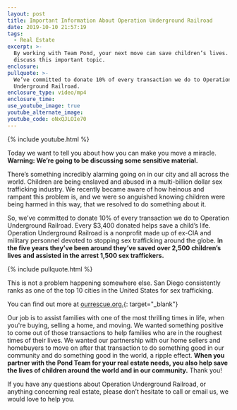```yaml
---
layout: post
title: Important Information About Operation Underground Railroad
date: 2019-10-10 21:57:19
tags:
  - Real Estate
excerpt: >-
  By working with Team Pond, your next move can save children’s lives. Let’s
  discuss this important topic.
enclosure:
pullquote: >-
  We’ve committed to donate 10% of every transaction we do to Operation
  Underground Railroad.
enclosure_type: video/mp4
enclosure_time:
use_youtube_image: true
youtube_alternate_image:
youtube_code: oNxQJLOIe70
---
```


{% include youtube.html %}

Today we want to tell you about how you can make you move a miracle. **Warning: We’re going to be discussing some sensitive material.&nbsp;**

There’s something incredibly alarming going on in our city and all across the world. Children are being enslaved and abused in a multi-billion dollar sex trafficking industry. We recently became aware of how heinous and rampant this problem is, and we were so anguished knowing children were being harmed in this way, that we resolved to do something about it.&nbsp;

So, we’ve committed to donate 10% of every transaction we do to Operation Underground Railroad. Every $3,400 donated helps save a child’s life. Operation Underground Railroad is a nonprofit made up of ex-CIA and military personnel devoted to stopping sex trafficking around the globe. I**n the five years they’ve been around they’ve saved over 2,500 children’s lives and assisted in the arrest 1,500 sex traffickers.&nbsp;**

{% include pullquote.html %}

This is not a problem happening somewhere else. San Diego consistently ranks as one of the top 10 cities in the United States for sex trafficking.&nbsp;

You can find out more at [ourrescue.org.](http://ourrescue.org/){: target="_blank"}

Our job is to assist families with one of the most thrilling times in life, when you're buying, selling a home, and moving. We wanted something positive to come out of those transactions to help families who are in the roughest times of their lives. We wanted our partnership with our home sellers and homebuyers to move on after that transaction to do something good in our community and do something good in the world, a ripple effect. **When you partner with the Pond Team for your real estate needs, you also help save the lives of children around the world and in our community.** Thank you\!

If you have any questions about Operation Underground Railroad, or anything concerning real estate, please don’t hesitate to call or email us, we would love to help you.&nbsp;<br>&nbsp;

&nbsp;